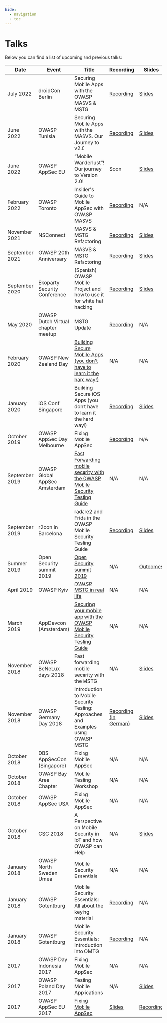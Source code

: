```yaml
---
hide:
  - navigation
  - toc
---
```


# Talks

Below you can find a list of upcoming and previous talks:

| Date | Event | Title | Recording | Slides |
|---|-------|------------------|-----|-----|
| July 2022 | droidCon Berlin | Securing Mobile Apps with the OWASP MASVS & MSTG | [Recording](https://www.droidcon.com/2022/08/02/securing-mobile-apps-with-owasp-masvs-mstg-3/) | [Slides](https://drive.google.com/file/d/1ZWZ-6W08nMOGpi-7vAhwnS09HvMFqExw/view?usp=sharing) |
| June 2022 | OWASP Tunisia | Securing Mobile Apps with the MASVS. Our Journey to v2.0 | [Recording](https://www.youtube.com/watch?v=mQbYm1UKNXE) | [Slides](https://drive.google.com/file/d/1EhRjS8eW8s-RrQRatFXnsoZqNYTZsHm0/view?usp=sharing) |
| June 2022 | OWASP AppSec EU | “Mobile Wanderlust”! Our journey to Version 2.0! | Soon | [Slides](https://drive.google.com/file/d/1XD29n2Rtu3hEjcm235ZqQpelQ0sJvgTw/view?usp=sharing) |
| February 2022 | OWASP Toronto | Insider's Guide to Mobile AppSec with OWASP MASVS | [Recording](https://youtu.be/qddf7MSpdK4) | N/A |
| November 2021 | NSConnect | MASVS & MSTG Refactoring | [Recording](https://events.bizzabo.com/NSConnect21/agenda/session/634089) | [Slides](https://drive.google.com/file/d/18-SMIDaNFPKHK8V6wWQqvj0UTu4toteQ/view?usp=sharing) |
| September 2021 | OWASP 20th Anniversary | MASVS & MSTG Refactoring | [Recording](https://youtu.be/DFkCiNE2-MY) | [Slides](https://drive.google.com/file/d/1UAloD0oGn9sVcMc5qPkjfKDtyUlH46tp/view?usp=sharing) |
| September 2020 | Ekoparty Security Conference | (Spanish) OWASP Mobile Project and how to use it for white hat hacking | [Recording](https://www.youtube.com/watch?v=Son1elZ_0bw) | [Slides](https://docs.google.com/presentation/d/1DLN5osuMjTi4hpanipCglUxYkH_gvitNyJjuv6s7SRk/edit?usp=sharing) |
| May 2020 | OWASP Dutch Virtual chapter meetup | MSTG Update | [Recording](https://youtu.be/cuB8TNT0rMw?t=1999) | N/A |
| February 2020 | OWASP New Zealand Day | [Building Secure Mobile Apps (you don’t have to learn it the hard way!)](https://owasp.org/www-event-2020-NewZealandDay/) |  N/A | N/A |
| January 2020 | iOS Conf Singapore | Building Secure iOS Apps (you don’t have to learn it the hard way!) | [Recording](https://engineers.sg/video/building-secure-ios-apps-you-don-t-have-to-learn-it-the-hard-way-ios-conf-sg-2020--3932) | [Slides](http://bit.ly/2QRrSZ2) |
| October 2019 | OWASP AppSec Day Melbourne | Fixing Mobile AppSec | [Recording](https://youtu.be/Jm_i6I5B1HM) | N/A |
| September 2019 | OWASP Global AppSec Amsterdam | [Fast Forwarding mobile security with the OWASP Mobile Security Testing Guide](https://sched.co/TepC) | N/A | N/A |
| September 2019 | r2con in Barcelona | radare2 and Frida in the OWASP Mobile Security Testing Guide | [Recording](https://www.youtube.com/watch?v=BXwWBoRmh_4) | [Slides](https://github.com/radareorg/r2con2019/tree/master/talks/r2_and_frida_owasp_mstg) |
| Summer 2019 | Open Security summit 2019 | [Open Security summit 2019](https://drive.google.com/file/d/1IS610Y-M8kVC4bTgE2qrB2ikl_A85k-M/view?usp=sharing) | N/A | [Outcomes](https://drive.google.com/file/d/1NNK5iLXX3taRjRd6HhNzyUMomO3g8WmC/view?usp=sharing) |
| April 2019 | OWASP Kyiv | [OWASP MSTG in real life](https://www.youtube.com/watch?v=BTkXlsTQtlI&feature=youtu.be) | N/A | N/A |
| March 2019 | AppDevcon (Amsterdam) | [Securing your mobile app with the OWASP Mobile Security Testing Guide](https://appdevcon.nl/session/securing-your-mobile-app-with-the-owasp-mobile-security-testing-guide/) | N/A | N/A |
| November 2018 | OWASP BeNeLux days 2018 | Fast forwarding mobile security with the MSTG | N/A | [Slides](https://drive.google.com/file/d/1B6ZnTHmnNJjChKPtYFGy9E5DO-WLAVVF/view?usp=sharing) |
| November 2018 | OWASP Germany Day 2018 | Introduction to Mobile Security Testing: Approaches and Examples using OWASP MSTG | [Recording (in German)](https://www.youtube.com/watch?v=FKlj6uM0Qv8) | [Slides](https://owasp.github.io/german-owasp-day/archive/2018/) |
| October 2018 | DBS AppSecCon (Singapore) | Fixing Mobile AppSec | N/A | N/A |
| October 2018 | OWASP Bay Area Chapter | Mobile Testing Workshop | N/A | N/A |
| October 2018 | OWASP AppSec USA | Fixing Mobile AppSec | N/A | N/A |
| October 2018 | CSC 2018 | A Perspective on Mobile Security in IoT and how OWASP can Help | N/A | [Slides](https://fr.slideshare.net/RomualdSZKUDLAREK/mobile-security-at-owasp-masvs-and-mstg)
| January 2018 | OWASP North Sweden Umea | Mobile Security Essentials | N/A | N/A |
| January 2018 | OWASP Gotentburg | Mobile Security Essentials: All about the keying material | [Recording](https://www.youtube.com/watch?v=Yeybnej03lw) | N/A |
| January 2018 | OWASP Gotentburg | Mobile Security Essentials: Introduction into OMTG | [Recording](https://www.youtube.com/watch?v=HLeAIScDMNM) | N/A |
| 2017 | OWASP Day Indonesia 2017 | Fixing Mobile AppSec | N/A | N/A |
| 2017 | OWASP Poland Day 2017 | Testing Mobile Applications  | N/A | [Slides](https://www.slideshare.net/OWASP_Poland/owasp-poland-day-owasp-for-testing-mobile-applications) |
| 2017 | OWASP AppSec EU 2017 | [Fixing Mobile AppSec](http://sched.co/A66j) | [Slides](https://2017.appsec.eu/presos/Developer/Fixing%20Mobile%20AppSec%20The%20OWASP%20Mobile%20Project-%20Bernhard%20Mueller%20and%20Sven%20Schleier%20-%20OWASP_AppSec-Eu_2017.pdf) | [Recording](https://www.youtube.com/watch?v=THJVzf-u7Iw) |
